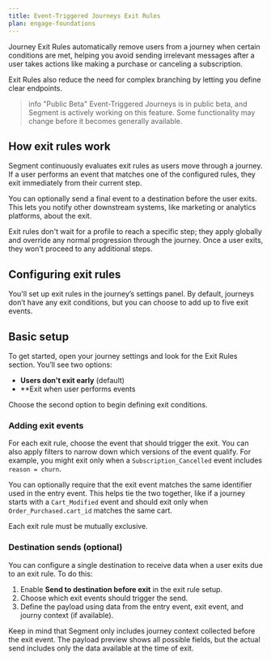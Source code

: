 ```yaml
---
title: Event-Triggered Journeys Exit Rules
plan: engage-foundations
---
```


Journey Exit Rules automatically remove users from a journey when certain conditions are met, helping you avoid sending irrelevant messages after a user takes actions like making a purchase or canceling a subscription. 

Exit Rules also reduce the need for complex branching by letting you define clear endpoints.

> info "Public Beta"
> Event-Triggered Journeys is in public beta, and Segment is actively working on this feature. Some functionality may change before it becomes generally available.

## How exit rules work

Segment continuously evaluates exit rules as users move through a journey. If a user performs an event that matches one of the configured rules, they exit immediately from their current step.

You can optionally send a final event to a destination before the user exits. This lets you notify other downstream systems, like marketing or analytics platforms, about the exit.

Exit rules don't wait for a profile to reach a specific step; they apply globally and override any normal progression through the journey. Once a user exits, they won't proceed to any additional steps.

## Configuring exit rules

You'll set up exit rules in the journey’s settings panel. By default, journeys don’t have any exit conditions, but you can choose to add up to five exit events.

## Basic setup

To get started, open your journey settings and look for the Exit Rules section. You’ll see two options:

- **Users don't exit early** (default)
- **Exit when user performs events

Choose the second option to begin defining exit conditions.

### Adding exit events

For each exit rule, choose the event that should trigger the exit. You can also apply filters to narrow down which versions of the event qualify. For example, you might exit only when a `Subscription_Cancelled` event includes `reason = churn`.

You can optionally require that the exit event matches the same identifier used in the entry event. This helps tie the two together, like if a journey starts with a `Cart_Modified` event and should exit only when `Order_Purchased.cart_id` matches the same cart.

Each exit rule must be mutually exclusive. 

### Destination sends (optional)

You can configure a single destination to receive data when a user exits due to an exit rule. To do this:

1. Enable **Send to destination before exit** in the exit rule setup.
2. Choose which exit events should trigger the send.
3. Define the payload using data from the entry event, exit event, and journy context (if available).

Keep in mind that Segment only includes journey context collected before the exit event. The payload preview shows all possible fields, but the actual send includes only the data available at the time of exit.
